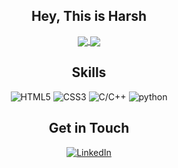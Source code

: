 <h2 align="center">Hey, This is Harsh</h2> 

<div align="center">

<a href="https://github.com/harshyadav152/github-readme-stats">
  <img align="center" src="https://github-readme-stats.vercel.app/api?username=harshyadav152&theme=material-palenight" />
</a> 
<a href="https://github.com/harshyadav152/convoychat">
  <img align="center" src="https://github-readme-stats.vercel.app/api/top-langs?username=harshyadav152&layout=compact&langs_count=8&card_width=320&theme=material-palenight" />
  </a>
</div>


<h2 align="center">Skills</h2>

<p align="center">
<img src="https://img.shields.io/badge/HTML5-%23E34F26.svg?&style=for-the-badge&logo=html5&logoColor=white" alt="HTML5">
<img src="https://img.shields.io/badge/CSS3-%231572B6.svg?&style=for-the-badge&logo=css3&logoColor=white" alt="CSS3">
<img src="https://img.shields.io/badge/C++-%233776AB.svg?&style=for-the-badge&logo=C&logoColor=white" alt="C/C++">
<img src="https://img.shields.io/badge/Python-%233776AB.svg?&style=for-the-badge&logo=python&logoColor=white" alt="python">
</p>

<h2 align="center">Get in Touch</h2>

<p align="center">
  <a href="https://www.linkedin.com/in/harshyadav152/" target="_blank">
    <img src="https://img.shields.io/badge/LinkedIn-%230077B5.svg?&style=for-the-badge&logo=linkedin&logoColor=white" alt="LinkedIn">
  </a>
</p>
